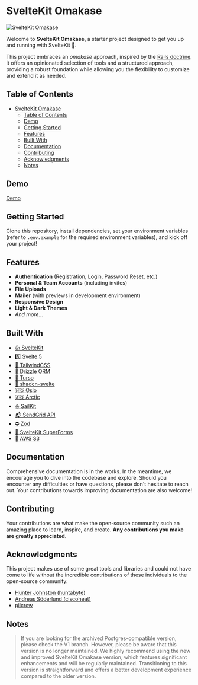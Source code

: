 # SvelteKit Omakase

![SvelteKit Omakase](https://res.cloudinary.com/nshemesh/image/upload/v1717396211/Sveltekit%20Omakase/meta.png)

Welcome to **SvelteKit Omakase**, a starter project designed to get you up and running with SvelteKit 🚀.

This project embraces an _omakase_ approach, inspired by the [Rails doctrine](https://rubyonrails.org/doctrine#omakase).
It offers an opinionated selection of tools and a structured approach, providing a robust foundation while allowing you the flexibility to customize and extend it as needed.

## Table of Contents

- [SvelteKit Omakase](#sveltekit-omakase)
  - [Table of Contents](#table-of-contents)
  - [Demo](#demo)
  - [Getting Started](#getting-started)
  - [Features](#features)
  - [Built With](#built-with)
  - [Documentation](#documentation)
  - [Contributing](#contributing)
  - [Acknowledgments](#acknowledgments)
  - [Notes](#notes)

## Demo

[Demo](https://sko.ns-projects.com)

## Getting Started

Clone this repository, install dependencies, set your environment variables (refer to `.env.example` for the required environment variables), and kick off your project!

## Features

- **Authentication** (Registration, Login, Password Reset, etc.)
- **Personal & Team Accounts** (including invites)
- **File Uploads**
- **Mailer** (with previews in development environment)
- **Responsive Design**
- **Light & Dark Themes**
- _*And more...*_

## Built With

- [👍 SvelteKit](https://kit.svelte.dev/)
- [5️⃣ Svelte 5](https://svelte.dev/)
- [💨 TailwindCSS](https://tailwindcss.com/)
- [💾 Drizzle ORM](https://orm.drizzle.team/)
- [🐂 Turso](https://turso.tech/)
- [🎨 shadcn-svelte](https://www.shadcn-svelte.com/)
- [🇳🇴 Oslo](https://oslojs.dev/)
- [🇦🇶 Arctic](https://arcticjs.dev/)
- [⛵ SailKit](https://sailkit.xyz/)
- [📬 SendGrid API](https://sendgrid.com/en-us)
- [⛔ Zod](https://zod.dev/)
- [📄 SvelteKit SuperForms](https://superforms.rocks/)
- [📁 AWS S3](https://aws.amazon.com/s3/)

## Documentation

Comprehensive documentation is in the works. In the meantime, we encourage you to dive into the codebase and explore. Should you encounter any difficulties or have questions, please don't hesitate to reach out. Your contributions towards improving documentation are also welcome!

## Contributing

Your contributions are what make the open-source community such an amazing place to learn, inspire, and create. **Any contributions you make are greatly appreciated**.

## Acknowledgments

This project makes use of some great tools and libraries and could not have come to life without the incredible contributions of these individuals to the open-source community:

- [Hunter Johnston (huntabyte)](https://github.com/huntabyte)
- [Andreas Söderlund (ciscoheat)](https://github.com/ciscoheat)
- [pilcrow](https://github.com/pilcrowOnPaper)

## Notes

> If you are looking for the archived Postgres-compatible version, please check the V1 branch. However, please be aware that this version is no longer maintained. We highly recommend using the new and improved SvelteKit Omakase version, which features significant enhancements and will be regularly maintained. Transitioning to this version is straightforward and offers a better development experience compared to the older version.
